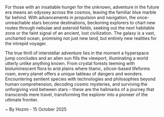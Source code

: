 
For those with an insatiable hunger for the unknown, adventure in the future era means an odyssey across the cosmos, leaving the familiar blue marble far behind. With advancements in propulsion and navigation, the once-unreachable stars become destinations, beckoning explorers to chart new routes through nebulae and asteroid fields, seeking out the next habitable zone or the faint signal of an ancient, lost civilization. The galaxy is a vast, uncharted ocean, promising not just new land, but entirely new realities for the intrepid voyager.

The true thrill of interstellar adventure lies in the moment a hyperspace jump concludes and an alien sun fills the viewport, illuminating a world utterly unlike anything known. From crystal forests teeming with bioluminescent flora to arid plains where titanic, silicon-based lifeforms roam, every planet offers a unique tableau of dangers and wonders. Encountering sentient species with technologies and philosophies beyond human comprehension, decoding cosmic mysteries, and surviving the unforgiving void between stars – these are the hallmarks of a journey that transcends mere travel, transforming the explorer into a pioneer of the ultimate frontier.

~ By Hozmi - 15 October 2025
